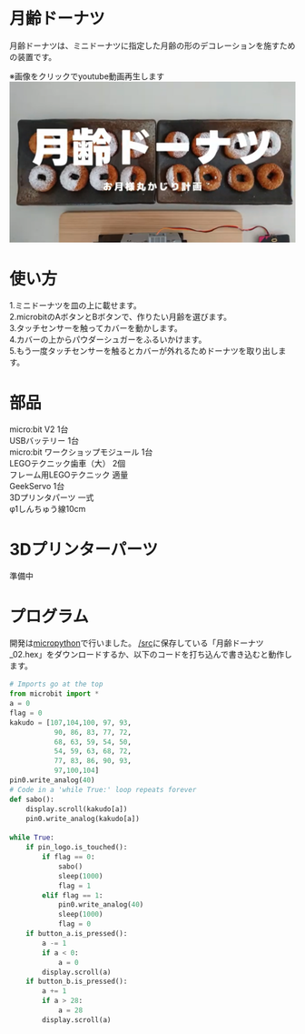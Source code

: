 # 月齢ドーナツ
月齢ドーナツは、ミニドーナツに指定した月齢の形のデコレーションを施すための装置です。

※画像をクリックでyoutube動画再生します  
[![月齢ドーナツ](https://github.com/airpocket-soundman/moon_donuts/blob/main/image/thumbnail.png)](https://www.youtube.com/watch?v=IT8nSHDabr0)

# 使い方
1.ミニドーナツを皿の上に載せます。  
2.microbitのAボタンとBボタンで、作りたい月齢を選びます。  
3.タッチセンサーを触ってカバーを動かします。  
4.カバーの上からパウダーシュガーをふるいかけます。  
5.もう一度タッチセンサーを触るとカバーが外れるためドーナツを取り出します。  

# 部品
micro:bit V2 1台  
USBバッテリー 1台  
micro:bit ワークショップモジュール 1台  
LEGOテクニック歯車（大） 2個  
フレーム用LEGOテクニック 適量  
GeekServo 1台  
3Dプリンタパーツ 一式  
φ1しんちゅう線10cm  

# 3Dプリンターパーツ
準備中

# プログラム
開発は[micropython](https://python.microbit.org/v/3/)で行いました。
[/src](https://github.com/airpocket-soundman/moon_donuts/tree/main/src)に保存している「月齢ドーナツ_02.hex」をダウンロードするか、以下のコードを打ち込んで書き込むと動作します。

```python
# Imports go at the top
from microbit import *
a = 0
flag = 0
kakudo = [107,104,100, 97, 93,
           90, 86, 83, 77, 72,
           68, 63, 59, 54, 50,
           54, 59, 63, 68, 72,
           77, 83, 86, 90, 93,
           97,100,104]
pin0.write_analog(40)
# Code in a 'while True:' loop repeats forever
def sabo():
    display.scroll(kakudo[a])
    pin0.write_analog(kakudo[a])

while True:
    if pin_logo.is_touched():
        if flag == 0:
            sabo()
            sleep(1000)
            flag = 1
        elif flag == 1:
            pin0.write_analog(40)
            sleep(1000)
            flag = 0
    if button_a.is_pressed():
        a -= 1
        if a < 0:
            a = 0
        display.scroll(a)
    if button_b.is_pressed():
        a += 1
        if a > 28:
            a = 28
        display.scroll(a)

```


